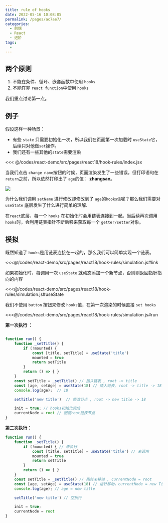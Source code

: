 ```yaml
---
title: rule of hooks
date: 2022-05-16 10:08:05
permalink: /pages/ac7ae7/
categories:
  - 前端
  - React
  - 进阶
tags:
  - 
---
```


## 两个原则

1.  不能在条件、循环、嵌套函数中使用 `hooks`
2.  不能在非 `react function`中使用 `hooks`

我们重点讨论第一点。

## 例子

假设这样一种场景：
-   有些 `state` 只需要初始化一次，所以我们在页面第一次加载时 `useState`它，后续只对他做`set`操作。
-   我们还有一些其他的`state`需要渲染

<<< @/codes/react-demo/src/pages/react18/hook-rules/index.jsx

当我们点击 `change name`按钮的时候，页面渲染发生了一些错误，但打印语句在 `return`之前，所以依然打印出了 `age`的值： **zhangsan**。 

![](https://linyc.oss-cn-beijing.aliyuncs.com/rule-of-hooks.gif)

为什么我们调用 `setName` 进行修改却修改到了 `age`的`hooks值`呢？那么我们需要对 `useState` 底层发生了什么进行简单的理解.

在`react`底层，每一个 `hooks` 在初始化时会用链表连接到一起。当后续再次调用 `hooks`时，会利用链表指针不断后移来获取每一个 `getter/setter`对象。

## 模拟

既然知道了 `hooks`是用链表连接在一起的，那么我们可以简单实现一个链表。

<<<@/codes/react-demo/src/pages/react18/hook-rules/simulation.js#link

如果初始化时，每调用一次 `useState` 就动态添加一个新节点，否则则返回指针指向的内容

<<<@/codes/react-demo/src/pages/react18/hook-rules/simulation.js#useState

我们不使用 `button` 按钮来修改 `hooks`值，在第一次渲染的时候直接 `set hooks`

<<<@/codes/react-demo/src/pages/react18/hook-rules/simulation.js#run

**第一次执行 ：**

```javascript

function run() {
    function _setTitle() {
        if (!mounted) {
            const [title, setTitle] = useState('title')
            mounted = true
            return setTitle
        }
        return () => { } 
    }
    const setTitle = _setTitle() // 插入链表 , root -> title
    const [age, setAge] = useState(18) // 插入链表, root -> title -> 18
    console.log(age);  // 18

    setTitle('new title')  // 修改节点 , root -> new title -> 18

    init = true; // hooks初始化完成
    currentNode = root // 回溯root链表节点
}

```

**第二次执行：**

```javascript
function run() {
    function _setTitle() {
        if (!mounted) { // 未执行
            const [title, setTitle] = useState('title') // 未调用
            mounted = true
            return setTitle
        }
        return () => { } 
    }
    const setTitle = _setTitle() // 指针未移动 , currentNode = root
    const [age, setAge] = useState(18) // 指针移动，currentNode = new Title
    console.log(age); // age = new title 

    setTitle('new title') // 空执行

    init = true;
    currentNode = root 
}


```